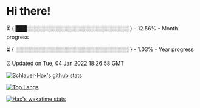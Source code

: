 # Hi there!

⏳ { ███░░░░░░░░░░░░░░░░░░░░░░░░░░░ } - 12.56% - Month progress

⏳ { ░░░░░░░░░░░░░░░░░░░░░░░░░░░░░░ } - 1.03% - Year progress

⏰ Updated on Tue, 04 Jan 2022 18:26:58 GMT


[![Schlauer-Hax's github stats](https://github-readme-stats.vercel.app/api?username=Schlauer-Hax&show_icons=true&theme=dark&count_private=true)](https://github.com/Schlauer-Hax)


[![Top Langs](https://github-readme-stats.vercel.app/api/top-langs/?username=Schlauer-Hax&layout=compact&theme=dark)](https://github.com/Schlauer-Hax?tab=repositories)


[![Hax's wakatime stats](https://github-readme-stats.vercel.app/api/wakatime?username=Hax&theme=dark)](https://wakatime.com/@Hax)

